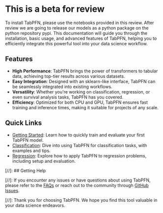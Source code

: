 # This is a beta for review

To install TabPFN, please use the notebooks provided in this review. After review we are going to release our models as a python package on the python repository pypi.
This documentation will guide you through the installation, basic usage, and advanced features of TabPFN, helping you to efficiently integrate this powerful tool into your data science workflow.

## Features

- **High Performance**: TabPFN brings the power of transformers to tabular data, achieving top-tier results across various datasets.
- **Easy Integration**: Designed with an sklearn-like interface, TabPFN can be seamlessly integrated into existing workflows.
- **Versatility**: Whether you're working on classification, regression, or even survival analysis tasks, TabPFN has you covered.
- **Efficiency**: Optimized for both CPU and GPU, TabPFN ensures fast training and inference times, making it suitable for projects of any scale.

## Quick Links

- [Getting Started](getting_started.md): Learn how to quickly train and evaluate your first TabPFN model.
- [Classification](classification.md): Dive into using TabPFN for classification tasks, with examples and tips.
- [Regression](regression.md): Explore how to apply TabPFN to regression problems, including setup and evaluation.

[//]: ## Getting Help

[//]: If you encounter any issues or have questions about using TabPFN, please refer to the [FAQs](#) or reach out to the community through [GitHub Issues](https://github.com/your-github-repo/issues).

[//]: Thank you for choosing TabPFN. We hope you find this tool valuable in your data science endeavors.
